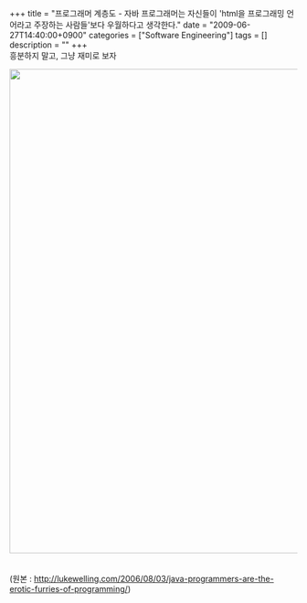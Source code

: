 +++
title = "프로그래머 계층도 - 자바 프로그래머는 자신들이 'html을 프로그래밍 언어라고 주장하는 사람들'보다 우월하다고 생각한다."
date = "2009-06-27T14:40:00+0900"
categories = ["Software Engineering"]
tags = []
description = ""
+++
<span class="copyright_entry" style="display:block;" title="프로그래머 계층도 - 자바 프로그래머는 자신들이 'html을 프로그래밍 언어라고 주장하는 사람들'보다 우월하다고 생각한다.@@**@@http://shed.egloos.com/1922268"></span>흥분하지 말고, 그냥 재미로 보자
<br>
<div style="text-align:center">
 <img class="image_mid" border="0" onmouseover="this.style.cursor='pointer'" alt="" src="/attachment/1922268_1.png" width="600" height="848.467741935" onclick="Control.Modal.openDialog(this, event, 'http://pds13.egloos.com/pds/200906/27/82/a0003782_4a45b03f05f41.png', 2480, 3507);">
</div>
<br>
<br>(원본 : 
<a href="http://lukewelling.com/2006/08/03/java-programmers-are-the-erotic-furries-of-programming/">http://lukewelling.com/2006/08/03/java-programmers-are-the-erotic-furries-of-programming/</a>)
<br> 
<!--
       <rdf:RDF xmlns:rdf="http://www.w3.org/1999/02/22-rdf-syntax-ns#"
		    xmlns:dc="http://purl.org/dc/elements/1.1/"
		    xmlns:trackback="http://madskills.com/public/xml/rss/module/trackback/">
       <rdf:Description
	        rdf:about="http://shed.egloos.com/1922268"
	        dc:identifier="http://shed.egloos.com/1922268"
	        dc:title="프로그래머 계층도 - 자바 프로그래머는 자신들이 'html을 프로그래밍 언어라고 주장하는 사람들'보다 우월하다고 생각한다."
	        trackback:ping="http://shed.egloos.com/tb/1922268"/>
       </rdf:RDF>
       -->

<ul></ul>